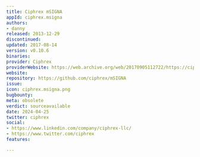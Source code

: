 ```yaml
---
title: Ciphrex mSIGNA
appId: ciphrex.msigna
authors:
- danny
released: 2013-12-29
discontinued: 
updated: 2017-08-14
version: v0.10.6
binaries: 
provider: Ciphrex
providerWebsite: https://web.archive.org/web/20170905112722/https://ciphrex.com/
website: 
repository: https://github.com/ciphrex/mSIGNA
issue: 
icon: ciphrex.msigna.png
bugbounty: 
meta: obsolete
verdict: sourceavailable
date: 2024-04-25
twitter: ciphrex
social:
- https://www.linkedin.com/company/ciphrex-llc/
- https://www.twitter.com/ciphrex
features: 

---
```


